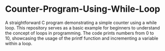 # Counter-Program-Using-While-Loop
A straightforward C program demonstrating a simple counter using a while loop. This repository serves as a basic example for beginners to understand the concept of loops in programming. The code prints numbers from 0 to 10, showcasing the usage of the printf function and incrementing a variable within a loop.

